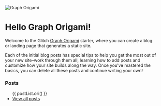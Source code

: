 <div class="illo-container">
  <img src="/assets/bird.svg" class="illustration" style="transform: none" alt="Graph Origami">
</div>

# Hello Graph Origami!

Welcome to the Glitch [Graph Origami](https://graphorigami.org) starter, where you can create a blog or landing page that generates a static site.

Each of the initial blog posts has special tips to help you get the most out of your new site–work through them all, learning how to add posts and customize how your site builds along the way. Once you've mastered the basics, you can delete all these posts and continue writing your own!

### Posts

<ul>
{{ postList.ori() }}
  <li><a href="/posts">View all posts</a></li>
</ul>
